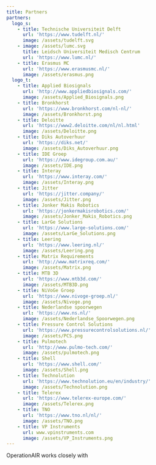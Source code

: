 ```yaml
---
title: Partners
partners:
  logo_s:
    - title: Technische Universiteit Delft
      url: 'https://www.tudelft.nl/'
      image: /assets/tudelft.svg
    - image: /assets/lumc.svg
      title: Leidsch Universiteit Medisch Centrum
      url: 'https://www.lumc.nl/'
    - title: Erasmus MC
      url: 'https://www.erasmusmc.nl/'
      image: /assets/erasmus.png
  logo_t:
    - title: Applied Biosignals
      url: 'http://www.appliedbiosignals.com/'
      image: /assets/Applied_Biosignals.png
    - title: Bronkhorst
      url: 'https://www.bronkhorst.com/nl-nl/'
      image: /assets/Bronkhorst.png
    - title: Deloitte
      url: 'https://www2.deloitte.com/nl/nl.html'
      image: /assets/Deloitte.png
    - title: Diks Autoverhuur
      url: 'https://diks.net/'
      image: /assets/Diks_Autoverhuur.png
    - title: IDE Groep
      url: 'https://www.idegroup.com.au/'
      image: /assets/IDE.png
    - title: Interay
      url: 'https://www.interay.com/'
      image: /assets/Interay.png
    - title: Jitter
      url: 'https://jitter.company/'
      image: /assets/Jitter.png
    - title: Jonker Makis Robotics
      url: 'https://jonkermakisrobotics.com/'
      image: /assets/Jonker_Makis_Robotics.png
    - title: LarGe Solutions
      url: 'https://www.large-solutions.com/'
      image: /assets/LarGe_Solutions.png
    - title: Leering
      url: 'https://www.leering.nl/'
      image: /assets/Leering.png
    - title: Matrix Requirements
      url: 'http://www.matrixreq.com/'
      image: /assets/Matrix.png
    - title: MTB 3D
      url: 'https://www.mtb3d.com/'
      image: /assets/MTB3D.png
    - title: NiVoGe Groep
      url: 'https://www.nivoge-groep.nl/'
      image: /assets/Nivoge.png
    - title: Nederlandse spoorwegen
      url: 'https://www.ns.nl/'
      image: /assets/Nederlandse_Spoorwegen.png
    - title: Pressure Control Solutions
      url: 'https://www.pressurecontrolsolutions.nl/'
      image: /assets/PCS.png
    - title: Pulmotech
      url: 'http://www.pulmo-tech.com/'
      image: /assets/pulmotech.png
    - title: Shell
      url: 'https://www.shell.com/'
      image: /assets/Shell.png
    - title: Technolution
      url: 'https://www.technolution.eu/en/industry/'
      image: /assets/Technolution.png
    - title: Telerex
      url: 'https://www.telerex-europe.com/'
      image: /assets/Telerex.png
    - title: TNO
      url: 'https://www.tno.nl/nl/'
      image: /assets/TNO.png
    - title: VP Instruments
      url: www.vpinstruments.com
      image: /assets/VP_Instruments.png
---
```

OperationAIR works closely with